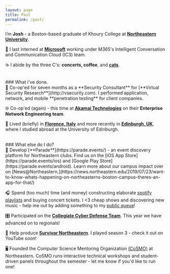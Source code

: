 ```yaml
---
layout: page
title: Past
permalink: /past/
---
```


I’m **Josh** - a Boston-based graduate of Khoury College at [**Northeastern University**](http://ccs.neu.edu/home/joshua).

📍 I last interned at [**Microsoft**](https://microsoft.com/) working under M365's Intelligent Conversation and Communication Cloud (IC3) team.

☕️ I abide by the three C's: <b>concerts, coffee</b>, and <b>[cats](../cinnamon)</b>.

<br>
### What i've done.

<br>
🔏 Co-op'ed for seven months as a **Security Consultant** for [**Virtual Security Research**](http://vsecurity.com). I performed application, network, and mobile **penetration testing** for client companies.

🌐 Co-op'ed (again) - this time at [**Akamai Technologies**](https://akamai.com/) on their **Enterprise Network Engineering team**.

🏡 Lived (briefly) in [**Florence, Italy**](https://joshspicer.com/geo-fellowship) and more recently in [**Edinburgh, UK**](https://joshspicer.com/hitch-to-paris), where I studied abroad at the University of Edinburgh.

<br>
### What else do I do?

<br>
🐘 Develop [**Parade**](https://parade.events/) - an event discovery platform for Northeastern clubs. Find us on the [iOS App Store](https://parade.events/ios) and [Google Play Store](https://parade.events/android).  Learn more about our campus impact over on [News@Northeastern.](https://news.northeastern.edu/2019/07/23/want-to-know-whats-happening-on-northeasterns-boston-campus-theres-an-app-for-that/)

🎧 Spend (too much) time (and money) constructing elaborate [spotify playlists]({{site.url}}/monthly-playlist-2018) and buying concert tickets. I <3 cheap shows and discovering new music - help me out by adding something to my [public queue](https://joshspicer.com/queue)!

🎛 Participated on the [**Collegiate Cyber Defense Team**](https://nuccdc.club/). This year we have advanced on to regionals!

🌋 Help produce [**Survivor Northeastern**](http://survivornortheastern.com). I played season 3 - check it out on YouTube _soon_!

🖥 Founded the Computer Science Mentoring Organization [(CoSMO)](https://nuCoSMO.club/) at Northeastern. CoSMO runs interactive technical workshops and student-driven panels throughout the semester - let me know if you'd like to run one!

<!--
-- Coffee / Tennis

#### Technologies I use

“ReactNative | Django | ….”
-->
